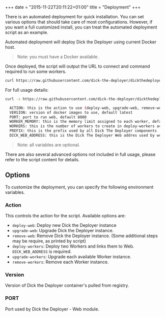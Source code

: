 +++
date = "2015-11-22T20:11:22+01:00"
title = "Deployment"
+++

There is an automated deployment for quick installation. You can set various options that should take care of most configurations. 
However, if you want a full customized install, you can treat the automated deployment script as an example.

Automated deployment will deploy Dick the Deployer using current Docker host. 

> Note: you must have a Docker available.

Once deployed, the script will output the URL to connect and command required to run some workers.

```bash
curl https://raw.githubusercontent.com/dick-the-deployer/dickthedeployer.com/master/static/deploy | bash -s
```


For full usage details:
```bash
curl -s https://raw.githubusercontent.com/dick-the-deployer/dickthedeployer.com/master/static/deploy | bash -s -- -h
```

```bash
  ACTION: this is the action to use (deploy-web, upgrade-web, remove-web, deploy-workers, upgrade-workers, remove-workers)
  VERSION: version of docker images to use, default latest
  PORT: port to run web, default 8080
  WORKER_MEMORY: this is the memory limit assigned to each worker, default 256M
  WORKERS: this is the number of workers to create in deploy-workers action
  PREFIX: this is the prefix used by all Dick The Deployer components
  DICK_WEB_ADDRESS: this is the Dick The Deployer Web addres used by workers to register in
```

> Note: all variables are optional.

There are also several advanced options not included in full usage, please refer to the script content for details.

## Options

To customize the deployment, you can specify the following environment variables.

### Action

This controls the action for the script. Available options are:

* `deploy-web`: Deploy new Dick the Deployer instance
* `upgrade-web`: Upgrade Dick the Deployer instance.
* `remove-web`: Remove Dick the Deployer instance. (Some additional steps may be require, as printed by script)
* `deploy-workers`: Deploy two Workers and links them to Web. `DICK_WEB_ADDRESS` is required.
* `upgrade-workers`: Upgrade each available Worker instance.
* `remove-workers`: Remove each Worker instance.

### Version

Version of Dick the Deployer container's pulled from registry.

### PORT

Port used by Dick the Deployer - Web module. 